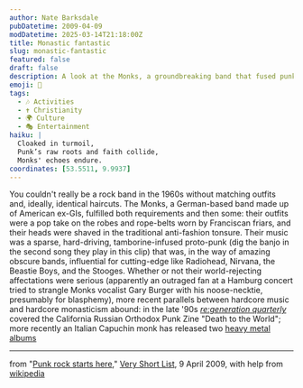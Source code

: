 ```yaml
---
author: Nate Barksdale
pubDatetime: 2009-04-09
modDatetime: 2025-03-14T21:18:00Z
title: Monastic fantastic
slug: monastic-fantastic
featured: false
draft: false
description: A look at the Monks, a groundbreaking band that fused punk music with monastic aesthetics in the '60s.
emoji: 🎸
tags:
  - 🎶 Activities
  - ✝️ Christianity
  - 🌍 Culture
  - 🎭 Entertainment
haiku: |
  Cloaked in turmoil,  
  Punk’s raw roots and faith collide,  
  Monks' echoes endure.
coordinates: [53.5511, 9.9937]
---
```


You couldn't really be a rock band in the 1960s without matching outfits and, ideally, identical haircuts. The Monks, a German-based band made up of American ex-GIs, fulfilled both requirements and then some: their outfits were a pop take on the robes and rope-belts worn by Franciscan friars, and their heads were shaved in the traditional anti-fashion tonsure. Their music was a sparse, hard-driving, tamborine-infused proto-punk (dig the banjo in the second song they play in this clip) that was, in the way of amazing obscure bands, influential for cutting-edge like Radiohead, Nirvana, the Beastie Boys, and the Stooges. Whether or not their world-rejecting affectations were serious (apparently an outraged fan at a Hamburg concert tried to strangle Monks vocalist Gary Burger with his noose-necktie, presumably for blasphemy), more recent parallels between hardcore music and hardcore monasticism abound: in the late '90s _[re:generation quarterly](http://ctlibrary.com/rq/1997/winter/3109.html)_ covered the California Russian Orthodox Punk Zine "Death to the World"; more recently an Italian Capuchin monk has released two [heavy metal albums](http://news.bbc.co.uk/2/hi/europe/7513571.stm)

---

from "[Punk rock starts here](https://www.google.com/search?q=%22Punk%20rock%20starts%20here%22%20veryshortlist.com)," [Very Short List](http://web.archive.org/web/20111017211540/http://www.veryshortlist.com/vsl/daily.cfm/review/1116/Web_video/black-monk-time/?vp), 9 April 2009, with help from [wikipedia](http://en.wikipedia.org/wiki/The_Monks)
